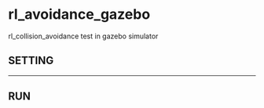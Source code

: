 # rl_avoidance_gazebo
rl_collision_avoidance test in gazebo simulator 

## SETTING
--------------------------------------------------

## RUN
